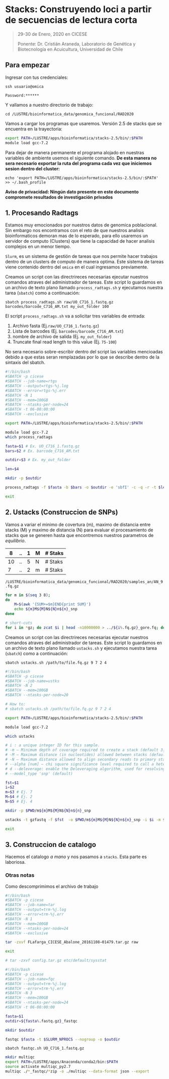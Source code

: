 # Stacks: Construyendo loci a partir de secuencias de lectura corta

> 29-30 de Enero, 2020 en CICESE
>
> Ponente: Dr. Cristián Araneda, Laboratorio de Genética y Biotecnología en Acuicultura, Universidad de Chile

## Para empezar

Ingresar con tus credenciales:

`ssh usuario@omica`

`Password:******`

Y vallamos a nuestro directorio de trabajo:

`cd /LUSTRE/bioinformatica_data/genomica_funcional/RAD2020`

Vamos a cargar los programas que usaremos. Versión 2.5 de stacks que se encuentra en la trayectoria:

```bash
export PATH=/LUSTRE/apps/bioinformatica/stacks-2.5/bin/:$PATH
module load gcc-7.2
```

Para dejar de manera permanente el programa alojado en nuestras variables de ambiente usemos el siguiente comando. **De esta manera no sera necesario exportar la ruta del programa cada vez que iniciemos sesion dentro del cluster:**

`echo 'export PATH=/LUSTRE/apps/bioinformatica/stacks-2.5/bin/:$PATH' >> ~/.bash_profile`

**Aviso de privacidad: Ningún dato presente en este documento compromete resultados de investigación privados**

## 1. Procesando Radtags

Estamos muy emocionados por nuestros datos de genomica poblacional. Sin embargo nos encontramos con el reto de que nuestros analisis bioinformaticos demoran mas de lo esperado, para ello usaremos un servidor de computo (Clusters) que tiene la capacidad de hacer analisis complejos en un menor tiempo. 

`Slurm`, es un sistema de gestión de tareas que nos permite hacer trabajos dentro de un clusters de computo de manera optima. Este sistema de tareas viene contenido dentro del `omica` en el cual ingresamos previamente.

Creamos un script con las directrireces necesarias ejecutar nuestros comandos atraves del administrador de tareas. Este script lo guardamos en un archivo de texto plano llamado `process_radtags.sh` y ejecutamos nuestra tarea (`sbatch`) como a continuación:

`sbatch process_radtags.sh raw/UO_C716_1.fastq.gz barcodes/barcode_C716_AM.txt my_out_folder 100` 

El script `process_radtags.sh` va a solicitar tres variables de entrada:

1. Archivo fasta (Ej.`raw/UO_C716_1.fastq.gz`)
2. Lista de barcodes (Ej. `barcodes/barcode_C716_AM.txt`)
3. nombre de archivo de salida (Ej. `my_out_folder`)
4. Truncate final read length to this value (Ej. `75-100`)

No sera necesario sobre-escribir dentro del script las variables mencioadas debido a que estas seran remplazadas por lo que se describe dentro de la sintaxis del sbatch.

```bash
#!/bin/bash
#SBATCH -p cicese
#SBATCH --job-name=rtgs 
#SBATCH --output=rtgs-%j.log 
#SBATCH --error=rtgs-%j.err 
#SBATCH -N 1
#SBATCH --mem=100GB
#SBATCH --ntasks-per-node=24 
#SBATCH -t 06-00:00:00 
#SBATCH --exclusive

export PATH=/LUSTRE/apps/bioinformatica/stacks-2.5/bin/:$PATH

module load gcc-7.2
which process_radtags

fasta=$1 # Ex. UO_C716_1.fastq.gz
bars=$2 # Ex. barcode_C716_AM.txt

outdir=$3 # Ex. my_out_folder

len=$4

mkdir -p $outdir

process_radtags -f $fasta -b $bars -o $outdir -e 'sbfI' -c -q -r -t $len

exit
```

## 2. Ustacks (Construccion de SNPs)

Vamos a variar el minimo de covertura (m), maximo de distancia entre stacks (M) y  maximo de distancia (N)  para evaluar el procesamiento de stacks que se generen hasta que encontremos nuestros parametros de _equilibrio_. 

| 8    | ..   | 1    | M    | # Staks |
| ---- | ---- | ---- | ---- | ------- |
| 10   | ..   | 5    | N    | # Staks |
| 7    | ..   | 2    | m    | # Staks |

`/LUSTRE/bioinformatica_data/genomica_funcional/RAD2020/samples_an/AN_9.fq.gz`

```bash
for m in $(seq 3 8); 
do
	M=$(awk '{SUM+=$m}END{print SUM}')
	echo ${m}M${M}N${N}n${n}_snp
done

# short-cuts
for i in *gz; do zcat $i | head -n10000000 > ../${i%.fq.gz}_gore.fq; done

```



Creamos un script con las directrireces necesarias ejecutar nuestros comandos atraves del administrador de tareas. Este script lo guardamos en un archivo de texto plano llamado `ustacks.sh` y ejecutamos nuestra tarea (`sbatch`) como a continuación:

`sbatch ustacks.sh /path/to/file.fq.gz 9 7 2 4` 

```bash
#!/bin/bash
#SBATCH -p cicese
#SBATCH --job-name=ustks
#SBATCH -N 2
#SBATCH --mem=100GB
#SBATCH --ntasks-per-node=20

# How to:
# sbatch ustacks.sh /path/to/file.fq.gz 9 7 2 4

export PATH=/LUSTRE/apps/bioinformatica/stacks-2.5/bin/:$PATH

module load gcc-7.2

which ustacks

# i : a unique integer ID for this sample.
# -m — Minimum depth of coverage required to create a stack (default 3).
# -M — Maximum distance (in nucleotides) allowed between stacks (default 2).
# -N — Maximum distance allowed to align secondary reads to primary stacks (default: M + 2).
# --alpha [num] — chi square significance level required to call a heterozygote or homozygote, either 0.1, 0.05 (default), 0.01, or 0.001 
# d --deleverage: enable the Deleveraging algorithm, used for resolving over merged tags.
# --model_type 'snp' (default)

fst=$1
i=$2
m=$3 # Ej. 7
M=$4 # Ej. 2
N=$5 # Ej. 4

mkdir -p $PWD/m${m}M${M}N${N}n${n}_snp

ustacks -t gzfastq -f $fst  -o $PWD/m${m}M${M}N${N}n${n}_snp -i $i -m $m -M $M -N $N --alpha 0.05 -d -H -p $SLURM_NPROCS

exit
```

## 3. Construccion de catalogo

Hacemos el catalogo _a mano_ y nos pasamos a `stacks`. Esta parte es laboriosa. 



### Otras notas

Como descomprimimos el archivo de trabajo

```bash
#!/bin/bash
#SBATCH -p cicese
#SBATCH --job-name=tar 
#SBATCH --output=trm-%j.log 
#SBATCH --error=trm-%j.err 
#SBATCH -N 1
#SBATCH --mem=100GB
#SBATCH --ntasks-per-node=24 
#SBATCH --exclusive

tar -zxvf FLafarga_CICESE_Abalone_20161108−01479.tar.gz raw

exit

# tar -zxvf config.tar.gz etc/default/sysstat
```



```bash
#!/bin/bash
#SBATCH -p cicese
#SBATCH --job-name=fqc 
#SBATCH --output=trm-%j.log 
#SBATCH --error=trm-%j.err 
#SBATCH -N 3
#SBATCH --mem=100GB
#SBATCH --ntasks-per-node=24 
#SBATCH -t 06-00:00:00

fasta=$1
outdir=${fasta%.fastq.gz}_fastqc

mkdir $outdir

fastqc $fasta -t $SLURM_NPROCS --nogroup -o $outdir
```

`sbatch fastqc.sh UO_C716_1.fastq.gz`

```bash
mkdir multiqc
export PATH=/LUSTRE/apps/Anaconda/conda2/bin:$PATH
source activate multiqc_py2.7
multiqc ./*_fastqc/*zip -o ./multiqc --data-format json --export
```



